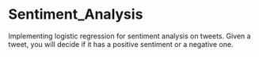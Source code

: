# Sentiment_Analysis
 Implementing logistic regression for sentiment analysis on tweets. Given a tweet, you will decide if it has a positive sentiment or a negative one.
